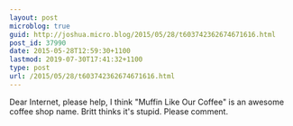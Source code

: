 ```yaml
---
layout: post
microblog: true
guid: http://joshua.micro.blog/2015/05/28/t603742362674671616.html
post_id: 37990
date: 2015-05-28T12:59:30+1100
lastmod: 2019-07-30T17:41:32+1100
type: post
url: /2015/05/28/t603742362674671616.html
---
```

Dear Internet, please help, I think "Muffin Like Our Coffee" is an awesome coffee shop name. Britt thinks it's stupid. Please comment.

